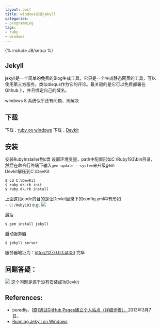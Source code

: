 ```yaml
---
layout: post
title: windows安装jekyll
categories:
- programming
tags:
- ruby
- windows
---
```

{% include JB/setup %}

## Jekyll

jekyll是一个简单的免费的Blog生成工具，它只是一个生成静态网页的工具，可以使用第三方服务，类似disqus作为它的评论。最关键的是它可以免费部署在Github上，并且绑定自己的域名。

windows 8 系统似乎还有问题，未解决

## 下载
下载：[ruby on windows](http://rubyinstaller.org/downloads/)
下载：[Devkit](http://rubyinstaller.org/add-ons/devkit/)

## 安装
安装RubyInstaller到c盘
设置环境变量，path中配置形如C:\Ruby193\bin目录，然后在命令行终端下输入`gem update --system`来升级gem  
Devkit解压到C:\DevKit

    $ cd C:\DevKit
    $ ruby dk.rb init
    $ ruby dk.rb install

上面这段code的目的是让Devkit目录下的config.yml中有形如  
`- C:/Ruby193`
e.g.
![](http://bcs.duapp.com/blogma//blog/201309//5A95C53B-C071-4FDA-ADF8-D360F12B3774.png)

最后

    $ gem install jekyll

启动服务器

    $ jekyll server

服务器地址为：<http://127.0.0.1:4000>
完毕

## 问题答疑：
![](http://bcs.duapp.com/blogma//blog/201309//37313619-900D-49FE-A23F-F795A45B5000.png)
这个问题是源于没有安装成功Devkit

## References:
* purediy。[\[原\]通过GitHub Pages建立个人站点（详细步骤）。](http://www.cnblogs.com/purediy/archive/2013/03/07/2948892.html)2013年3月7日。
* [Running Jekyll on Windows](http://www.madhur.co.in/blog/2011/09/01/runningjekyllwindows.html)